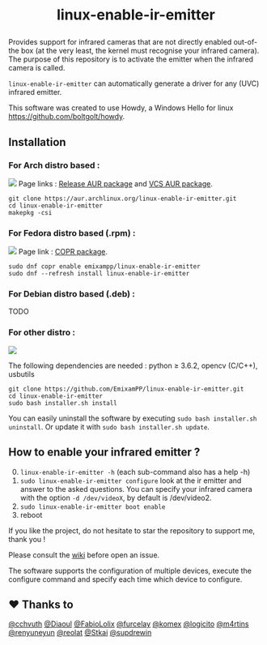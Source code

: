 # <p align=center>linux-enable-ir-emitter</p>

Provides support for infrared cameras that are not directly enabled out-of-the box (at the very least, the kernel must recognise your infrared camera). The purpose of this repository is to activate the emitter when the infrared camera is called.

`linux-enable-ir-emitter` can automatically generate a driver for any (UVC) infrared emitter.

This software was created to use Howdy, a Windows Hello for linux <https://github.com/boltgolt/howdy>.

## Installation
### For Arch distro based : 
<a href="https://aur.archlinux.org/packages/linux-enable-ir-emitter/"><img src="https://img.shields.io/aur/version/linux-enable-ir-emitter"></a> Page links : [Release AUR package](https://aur.archlinux.org/packages/linux-enable-ir-emitter/) and [VCS AUR package](https://aur.archlinux.org/packages/linux-enable-ir-emitter-git/).
``` shell
git clone https://aur.archlinux.org/linux-enable-ir-emitter.git
cd linux-enable-ir-emitter
makepkg -csi
``` 

### For Fedora distro based (.rpm) :  
<a href="https://copr.fedorainfracloud.org/coprs/emixampp/linux-enable-ir-emitter/"><img src="https://copr.fedorainfracloud.org/coprs/emixampp/linux-enable-ir-emitter/package/linux-enable-ir-emitter/status_image/last_build.png"></a> Page link : [COPR package](https://copr.fedorainfracloud.org/coprs/emixampp/linux-enable-ir-emitter/).
``` shell
sudo dnf copr enable emixampp/linux-enable-ir-emitter
sudo dnf --refresh install linux-enable-ir-emitter
```

### For Debian distro based (.deb) : 
TODO

### For other distro :
<a href="https://github.com/emixampp/linux-enable-ir-emitter/releases"><img src="https://img.shields.io/github/release/emixampp/linux-enable-ir-emitter.svg?colorB=4c1"></a>


The following dependencies are needed : python $\geq$ 3.6.2, opencv (C/C++), usbutils
``` shell
git clone https://github.com/EmixamPP/linux-enable-ir-emitter.git
cd linux-enable-ir-emitter
sudo bash installer.sh install
```
You can easily uninstall the software by executing `sudo bash installer.sh uninstall`. Or update it with `sudo bash installer.sh update`.

## How to enable your infrared emitter ?
0. `linux-enable-ir-emitter -h` (each sub-command also has a help -h)
1. `sudo linux-enable-ir-emitter configure` look at the ir emitter and answer to the asked questions. You can specify your infrared camera with the option `-d /dev/videoX`, by default is /dev/video2.
2. `sudo linux-enable-ir-emitter boot enable`
3. reboot

If you like the project, do not hesitate to star the repository to support me, thank you !

Please consult the [wiki](https://github.com/EmixamPP/linux-enable-ir-emitter/wiki) before open an issue.

The software supports the configuration of multiple devices, execute the configure command and specify each time which device to configure.

## :hearts: Thanks to
[@cchvuth](https://github.com/cchvuth) [@Diaoul](https://github.com/Diaoul) [@FabioLolix](https://github.com/FabioLolix) [@furcelay](https://github.com/furcelay) [@komex](https://github.com/komex) [@logicito](https://github.com/logicito) [@m4rtins](https://github.com/m4rtins) [@renyuneyun](https://github.com/renyuneyun)  [@reolat](https://github.com/reolat) [@Stkai](https://github.com/Stkai) [@supdrewin](https://github.com/supdrewin) 
